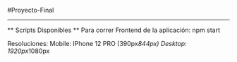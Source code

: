 #Proyecto-Final
****

** Scripts Disponibles **
Para correr Frontend de la aplicación:
    npm start

Resoluciones:
    Mobile: IPhone 12 PRO (390px*844px)
    Desktop: 1920px*1080px